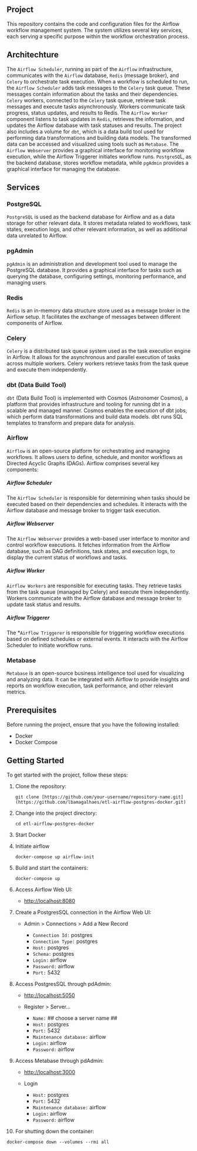 ## Project
   This repository contains the code and configuration files for the Airflow workflow management system. The system utilizes several key services, each serving a specific purpose within the workflow orchestration process.

## Architechture
   The `Airflow Scheduler`, running as part of the `Airflow` infrastructure, communicates with the `Airflow` database, `Redis` (message broker), and `Celery` to orchestrate task execution. When a workflow is scheduled to run, the `Airflow Scheduler` adds task messages to the `Celery` task queue. These messages contain information about the tasks and their dependencies. `Celery` workers, connected to the `Celery` task queue, retrieve task messages and execute tasks asynchronously. Workers communicate task progress, status updates, and results to Redis. The `Airflow Worker` component listens to task updates in `Redis`, retrieves the information, and updates the Airflow database with task statuses and results. The project also includes a volume for `dbt`, which is a data build tool used for performing data transformations and building data models. The transformed data can be accessed and visualized using tools such as `Metabase`. The `Airflow Webserver` provides a graphical interface for monitoring workflow execution, while the Airflow Triggerer initiates workflow runs. `PostgreSQ`L, as the backend database, stores workflow metadata, while `pgAdmin` provides a graphical interface for managing the database.

## Services

### PostgreSQL
   `PostgreSQL` is used as the backend database for Airflow and as a data storage for other relevant data. It stores metadata related to workflows, task states, execution logs, and other relevant information, as well as additional data unrelated to Airflow.

### pgAdmin
   `pgAdmin` is an administration and development tool used to manage the PostgreSQL database. It provides a graphical interface for tasks such as querying the database, configuring settings, monitoring performance, and managing users.

### Redis
   `Redis` is an in-memory data structure store used as a message broker in the Airflow setup. It facilitates the exchange of messages between different components of Airflow.

### Celery
   `Celery` is a distributed task queue system used as the task execution engine in Airflow. It allows for the asynchronous and parallel execution of tasks across multiple workers. Celery workers retrieve tasks from the task queue and execute them independently.

### dbt (Data Build Tool)
   `dbt` (Data Build Tool) is implemented with Cosmos (Astronomer Cosmos), a platform that provides infrastructure and tooling for running dbt in a scalable and managed manner. Cosmos enables the execution of dbt jobs, which perform data transformations and build data models. dbt runs SQL templates to transform and prepare data for analysis.

### Airflow
   `Airflow` is an open-source platform for orchestrating and managing workflows. It allows users to define, schedule, and monitor workflows as Directed Acyclic Graphs (DAGs). Airflow comprises several key components:

##### Airflow Scheduler
   The `Airflow Scheduler` is responsible for determining when tasks should be executed based on their dependencies and schedules. It interacts with the Airflow database and message broker to trigger task execution.

##### Airflow Webserver
   The `Airflow Webserver` provides a web-based user interface to monitor and control workflow executions. It fetches information from the Airflow database, such as DAG definitions, task states, and execution logs, to display the current status of workflows and tasks.

##### Airflow Worker
   `Airflow Workers` are responsible for executing tasks. They retrieve tasks from the task queue (managed by Celery) and execute them independently. Workers communicate with the Airflow database and message broker to update task status and results.

##### Airflow Triggerer
   The *`Airflow Triggerer` is responsible for triggering workflow executions based on defined schedules or external events. It interacts with the Airflow Scheduler to initiate workflow runs.

### Metabase
   `Metabase` is an open-source business intelligence tool used for visualizing and analyzing data. It can be integrated with Airflow to provide insights and reports on workflow execution, task performance, and other relevant metrics.

## Prerequisites
Before running the project, ensure that you have the following installed:

- Docker
- Docker Compose

## Getting Started
To get started with the project, follow these steps:

1. Clone the repository:

   ```shell
   git clone [https://github.com/your-username/repository-name.git](https://github.com/lbamagalhaes/etl-airflow-postgres-docker.git)
   ```
   
2. Change into the project directory:

   ```shell
   cd etl-airflow-postgres-docker
   ```
  
3. Start Docker
  
4. Initiate airflow

   ```shell
   docker-compose up airflow-init
   ```

5. Build and start the containers:

   ```shell
   docker-compose up 
   ```

6. Access Airflow Web UI:

   - [http://localhost:8080](http://localhost:8080/)

7. Create a PostgresSQL connection in the Airflow Web UI:

   * Admin > Connections > Add a New Record

      * `Connection Id:` postgres
      * `Connection Type:` postgres
      * `Host:` postgres
      * `Schema:` postgres
      * `Login:` airflow
      * `Password:` airflow
      * `Port:` 5432

8. Access PostgresSQL through pdAdmin:

   - [http://localhost:5050](http://localhost:5050/)

   * Register > Server...

      * `Name:` ## choose a server name ##
      * `Host:` postgres
      * `Port:` 5432
      * `Maintenance database:` airflow
      * `Login:` airflow
      * `Password:` airflow

9. Access Metabase through pdAdmin:

   - [http://localhost:3000](http://localhost:3000/)

   * Login

      * `Host:` postgres
      * `Port:` 5432
      * `Maintenance database:` airflow
      * `Login:` airflow
      * `Password:` airflow

10. For shutting down the container:

   ```shell
   docker-compose down --volumes --rmi all
   ```













